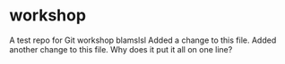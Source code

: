 # workshop
A test repo for Git workshop
blamslsl
Added a change to this file.
Added another change to this file.
Why does it put it all on one line?
